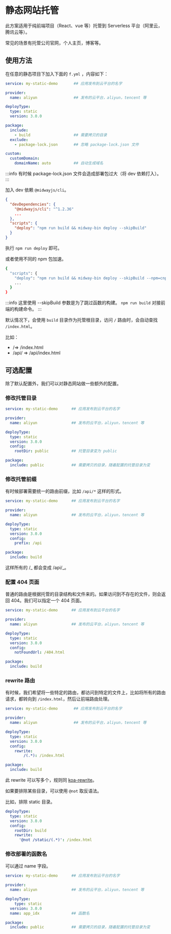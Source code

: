 # 静态网站托管

此方案适用于纯前端项目（React、vue 等）托管到 Serverless 平台（阿里云，腾讯云等）。

常见的场景有托管公司官网，个人主页，博客等。

## 使用方法

在任意的静态项目下加入下面的 `f.yml` ，内容如下：

```yaml
service: my-static-demo       ## 应用发布到云平台的名字

provider:
  name: aliyun                ## 发布的云平台，aliyun，tencent 等

deployType:
  type: static
  version: 3.0.0

package:
  include:
  	- build                   ## 需要拷贝的目录
  exclude:
    - package-lock.json       ## 忽略 package-lock.json 文件

custom:
  customDomain:
    domainName: auto          ## 自动生成域名
```

:::info
有时候 package-lock.json 文件会造成部署包过大（将 dev 依赖打入）。
:::

加入 dev 依赖 `@midwayjs/cli`。

```json
{
  "devDependencies": {
    "@midwayjs/cli": "^1.2.36"
  	...
  },
  "scripts": {
    "deploy": "npm run build && midway-bin deploy --skipBuild"
  }
}
```

执行 `npm run deploy` 即可。

或者使用不同的 npm 包加速。

```bash
{
  "scripts": {
    "deploy": "npm run build && midway-bin deploy --skipBuild --npm=cnpm",
    ...
  }
}
```

:::info
这里使用 --skipBuild 参数是为了跳过函数的构建。 `npm run build` 对接前端的构建命令。
:::

默认情况下，会使用 `build` 目录作为托管根目录，访问 `/` 路由时，会自动查找 `/index.html`。

比如：

- /=> /index.html
- /api/ => /api/index.html

## 可选配置

除了默认配置外，我们可以对静态网站做一些额外的配置。

### 修改托管目录

```yaml
service: my-static-demo      ## 应用发布到云平台的名字

provider:
  name: aliyun               ## 发布的云平台，aliyun，tencent 等

deployType:
  type: static
  version: 3.0.0
  config:
  	rootDir: public          ## 托管目录变为 public

package:
  include: public            ## 需要拷贝的目录，随着配置的托管目录为变
```

### 修改托管前缀

有时候部署需要统一的路由前缀，比如 `/api/*` 这样的形式。

```yaml
service: my-static-demo      ## 应用发布到云平台的名字

provider:
  name: aliyun               ## 发布的云平台，aliyun，tencent 等

deployType:
  type: static
  version: 3.0.0
  config:
  	prefix: /api

package:
  include: build
```

这样所有的 /_ 都会变成 /api/_。

### 配置 404 页面

普通的路由是根据托管的目录结构和文件来的。如果访问到不存在的文件，则会返回 404。我们可以指定一个 404 页面。

```yaml
service: my-static-demo      ## 应用发布到云平台的名字

provider:
  name: aliyun               ## 发布的云平台，aliyun，tencent 等

deployType:
  type: static
  version: 3.0.0
  config:
  	notFoundUrl: /404.html

package:
  include: build
```

### rewrite 路由



有时候，我们希望将一些特定的路由，都访问到特定的文件上，比如将所有的路由请求，都转向到 `/index.html`，然后让前端路由处理。

```yaml
service: my-static-demo       ## 应用发布到云平台的名字

provider:
  name: aliyun                ## 发布的云平台，aliyun，tencent 等

deployType:
  type: static
  version: 3.0.0
  config:
  	rewrite:
    	/(.*): /index.html

package:
  include: build
```

此 rewrite 可以写多个，规则同 [koa-rewrite](https://github.com/koajs/rewrite)。


如果要排除某些目录，可以使用 `@not` 取反语法。


比如，排除 static 目录。

```yaml
deployType:
  type: static
  version: 3.0.0
  config:
    rootDir: build
    rewrite:
      '@not /static/(.*)': /index.html
```



### 修改部署的函数名

可以通过 name 字段。


```yaml
service: my-static-demo      ## 应用发布到云平台的名字

provider:
  name: aliyun               ## 发布的云平台，aliyun，tencent 等

deployType:
	type: static
  version: 3.0.0
  name: app_idx              ## 函数名

package:
  include: public            ## 需要拷贝的目录，随着配置的托管目录为变
```
